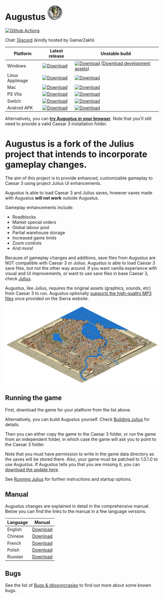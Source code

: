# Augustus ![](res/julius_48.png)

[![Github Actions](https://github.com/Keriew/augustus/workflows/Build%20Augustus/badge.svg)](https://github.com/Keriew/Augustus/actions)

Chat: [Discord](http://www.discord.gg/GamerZakh) (kindly hosted by GamerZakh)

  
| Platform | Latest release | Unstable build |
|----------|----------------|----------------|
| Windows  | [![Download](https://augustus.josecadete.net/badge/release/windows.svg)](https://augustus.josecadete.net/download/latest/release/windows) | [![Download](https://augustus.josecadete.net/badge/development/windows.svg)](https://augustus.josecadete.net/download/latest/development/windows)  [(Download development assets)](https://augustus.josecadete.net/download/latest/development/assets) | 
| Linux AppImage | [![Download](https://augustus.josecadete.net/badge/release/linux-appimage.svg)](https://augustus.josecadete.net/download/latest/release/linux-appimage) | [![Download](https://augustus.josecadete.net/badge/development/linux-appimage.svg)](https://augustus.josecadete.net/download/latest/development/linux-appimage)
| Mac | [![Download](https://augustus.josecadete.net/badge/release/mac.svg)](https://augustus.josecadete.net/download/latest/release/mac) | [![Download](https://augustus.josecadete.net/badge/development/mac.svg)](https://augustus.josecadete.net/download/latest/development/mac) |
| PS Vita | [![Download](https://augustus.josecadete.net/badge/release/vita.svg)](https://augustus.josecadete.net/download/latest/release/vita)| [![Download](https://augustus.josecadete.net/badge/development/vita.svg)](https://augustus.josecadete.net/download/latest/development/vita) |
| Switch |  [![Download](https://augustus.josecadete.net/badge/release/switch.svg)](https://augustus.josecadete.net/download/latest/release/switch) | [![Download](https://augustus.josecadete.net/badge/development/switch.svg)](https://augustus.josecadete.net/download/latest/development/switch) |
| Android APK |  [![Download](https://augustus.josecadete.net/badge/release/android.svg)](https://augustus.josecadete.net/download/latest/release/android) | [![Download](https://augustus.josecadete.net/badge/development/android.svg)](https://augustus.josecadete.net/download/latest/development/android) |


Alternatively, you can [**try Augustus in your browser**](https://augustus.josecadete.net/play/). Note that you'll still need to provide a valid Caesar 3 installation folder.


Augustus is a fork of the Julius project that intends to incorporate gameplay changes.
=======
The aim of this project is to provide enhanced, customizable gameplay to Caesar 3 using project Julius UI enhancements.

Augustus is able to load Caesar 3 and Julius saves, however saves made with Augustus **will not work** outside Augustus.

Gameplay enhancements include:
- Roadblocks
- Market special orders
- Global labour pool
- Partial warehouse storage
- Increased game limits
- Zoom controls
- And more!

Because of gameplay changes and additions, save files from Augustus are NOT compatible with Caesar 3 or Julius. Augustus is able to load Caesar 3 save files, but not the other way around. If you want vanilla experience with visual and UI improvements, or want to use save files in base Caesar 3, check [Julius](https://github.com/bvschaik/julius).

Augustus, like Julius, requires the original assets (graphics, sounds, etc) from Caesar 3 to run. Augustus optionally [supports the high-quality MP3 files](https://github.com/bvschaik/julius/wiki/MP3-Support) once provided on the Sierra website.

[![](doc/main-image.png)](https://ppb.chymera.eu/fefa2d.png)

## Running the game

First, download the game for your platform from the list above.

Alternatively, you can build Augustus yourself. Check [Building Julius](doc/BUILDING.md)
for details.

Then you can either copy the game to the Caesar 3 folder, or run the game from an independent
folder, in which case the game will ask you to point to the Caesar 3 folder.

Note that you must have permission to write in the game data directory as the saves will be
stored there. Also, your game must be patched to 1.0.1.0 to use Augustus. If Augustus tells you that
you are missing it, you can [download the update here](https://github.com/bvschaik/julius/wiki/Patches).

See [Running Julius](https://github.com/bvschaik/julius/wiki/Running-Julius) for further instructions and startup options.

## Manual

Augustus changes are explained in detail in the comprehensive manual. Below you can find the links to the manual in a few language versions.

| Language | Manual |
|----------|--------|
|English   |[Download](https://github.com/Keriew/augustus/raw/master/res/manual/augustus_manual_3_0.pdf)|
|Chinese   |[Download](https://github.com/Keriew/augustus/raw/master/res/translated_manuals/augustus_manual_chinese_3.0.pdf)|
|French   |[Download](https://github.com/Keriew/augustus/raw/master/res/translated_manuals/augustus_manual_french_3.1.pdf)|
|Polish   |[Download](https://github.com/Keriew/augustus/raw/master/res/translated_manuals/augustus_manual_polish_3.0.pdf)|
|Russian   |[Download](https://github.com/Keriew/augustus/raw/master/res/translated_manuals/augustus_manual_russian_3.0.pdf)|

## Bugs

See the list of [Bugs & idiosyncrasies](https://github.com/bvschaik/julius/wiki/Caesar-3-bugs) to find out more about some known bugs.
